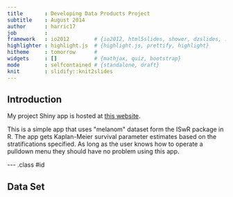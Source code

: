 ```yaml
---
title       : Developing Data Products Project
subtitle    : August 2014
author      : harric17
job         : 
framework   : io2012        # {io2012, html5slides, shower, dzslides, ...}
highlighter : highlight.js  # {highlight.js, prettify, highlight}
hitheme     : tomorrow      # 
widgets     : []            # {mathjax, quiz, bootstrap}
mode        : selfcontained # {standalone, draft}
knit        : slidify::knit2slides
---
```

## Introduction

<p>My project Shiny app is hosted at <a href="http://harric17.shinyapps.io/project/">this website</a>.
</p>

<p>This is a simple app that uses "melanom" dataset form the ISwR package in R.  The app gets Kaplan-Meier survival parameter estimates based on the stratifications specified.  As long as the user knows how to operate a pulldown menu they should have no problem using this app.</p>

--- .class #id 

## Data Set






